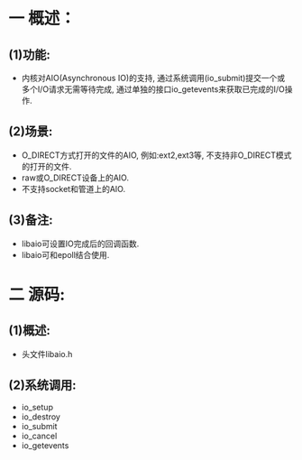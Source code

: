 # 一 概述：
## (1)功能:
- 内核对AIO(Asynchronous IO)的支持, 通过系统调用(io_submit)提交一个或多个I/O请求无需等待完成, 通过单独的接口io_getevents来获取已完成的I/O操作.

## (2)场景:
- O_DIRECT方式打开的文件的AIO, 例如:ext2,ext3等, 不支持非O_DIRECT模式的打开的文件.
- raw或O_DIRECT设备上的AIO.
- 不支持socket和管道上的AIO.

## (3)备注:
- libaio可设置IO完成后的回调函数.
- libaio可和epoll结合使用.

# 二 源码:
## (1)概述:
- 头文件libaio.h

## (2)系统调用:
- io_setup
- io_destroy
- io_submit
- io_cancel
- io_getevents
